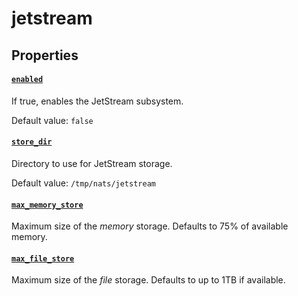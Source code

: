 # jetstream

## Properties

#### [`enabled`](enabled/README.md)

If true, enables the JetStream subsystem.

Default value: `false`

#### [`store_dir`](store_dir/README.md)

Directory to use for JetStream storage.

Default value: `/tmp/nats/jetstream`

#### [`max_memory_store`](max_memory_store/README.md)

Maximum size of the *memory* storage.
Defaults to 75% of available memory.

#### [`max_file_store`](max_file_store/README.md)

Maximum size of the *file* storage.
Defaults to up to 1TB if available.

